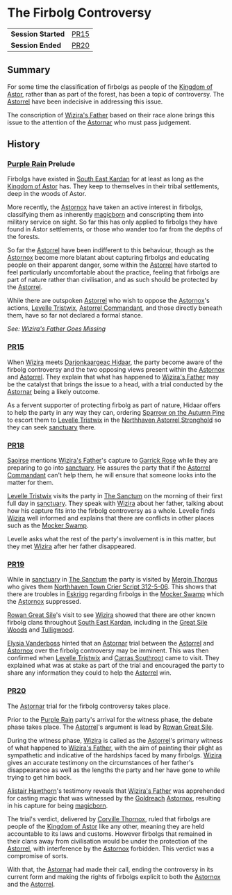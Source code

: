 # The Firbolg Controversy

|||
| --- | --- |
| **Session Started** | [PR15](../../sessions/PR15.md) | storyline.2
| **Session Ended** | [PR20](../../sessions/PR20.md) |

## Summary

For some time the classification of firbolgs as people of the [Kingdom of Astor](../../civilisations/kingdom-of-astor/kingdom-of-astor.md), rather than as part of the forest, has been a topic of controversy. The [Astorrel](../../organisations/astorrel/astorrel.md) have been indecisive in addressing this issue.

The conscription of [Wizira's Father](../../characters/wiziras-father.md) based on their race alone brings this issue to the attention of the [Astornar](../../organisations/astornar.md) who must pass judgement.

## History

### [Purple Rain](../../campaigns/purple-rain.md) Prelude

Firbolgs have existed in [South East Kardan](../../places/regions/south-east-kardan.md) for at least as long as the [Kingdom of Astor](../../civilisations/kingdom-of-astor/kingdom-of-astor.md) has. They keep to themselves in their tribal settlements, deep in the woods of Astor.

More recently, the [Astornox](../../organisations/astornox/astornox.md) have taken an active interest in firbolgs, classifying them as inherently [magicborn](../../civilisations/kingdom-of-astor/magicborn.md) and conscripting them into military service on sight. So far this has only applied to firbolgs they have found in Astor settlements, or those who wander too far from the depths of the forests.

So far the [Astorrel](../../organisations/astorrel/astorrel.md) have been indifferent to this behaviour, though as the [Astornox](../../organisations/astornox/astornox.md) become more blatant about capturing firbolgs and educating people on their apparent danger, some within the [Astorrel](../../organisations/astorrel/astorrel.md) have started to feel particularly uncomfortable about the practice, feeling that firbolgs are part of nature rather than civilisation, and as such should be protected by the [Astorrel](../../organisations/astorrel/astorrel.md).

While there are outspoken [Astorrel](../../organisations/astorrel/astorrel.md) who wish to oppose the [Astornox](../../organisations/astornox/astornox.md)'s actions, [Levelle Tristwix](../../characters/levelle-tristwix.md), [Astorrel Commandant](../../organisations/astorrel/ranks/astorrel-commandant.md), and those directly beneath them, have so far not declared a formal stance.

*See: [Wizira's Father Goes Missing](wiziras-father-goes-missing.md)*

### [PR15](../../sessions/PR15.md)

When [Wizira](../../characters/wizira.md) meets [Darjonkaargeac Hidaar](../../characters/darjonkaargeac-hidaar.md), the party become aware of the firbolg controversy and the two opposing views present within the [Astornox](../../organisations/astornox/astornox.md) and [Astorrel](../../organisations/astorrel/astorrel.md). They explain that what has happened to [Wizira's Father](../../characters/wiziras-father.md) may be the catalyst that brings the issue to a head, with a trial conducted by the [Astornar](../../organisations/astornar.md) being a likely outcome.

As a fervent supporter of protecting firbolg as part of nature, Hidaar offers to help the party in any way they can, ordering [Sparrow on the Autumn Pine](../../characters/sparrow-on-the-autumn-pine.md) to escort them to [Levelle Tristwix](../../characters/levelle-tristwix.md) in the [Northhaven Astorrel Stronghold](../../places/strongholds/northhaven-astorrel-stronghold.md) so they can seek [sanctuary](../../organisations/astorrel/sanctuary.md) there.

### [PR18](../../sessions/PR18.md)

[Saoirse](../../../astarus/people/saoirse.md) mentions [Wizira's Father](../../characters/wiziras-father.md)'s capture to [Garrick Rose](../../characters/garrick-rose.md) while they are preparing to go into [sanctuary](../../organisations/astorrel/sanctuary.md). He assures the party that if the [Astorrel Commandant](../../organisations/astorrel/ranks/astorrel-commandant.md) can't help them, he will ensure that someone looks into the matter for them.

[Levelle Tristwix](../../characters/levelle-tristwix.md) visits the party in [The Sanctum](../../places/buildings/the-sanctum.md) on the morning of their first full day in [sanctuary](../../organisations/astorrel/sanctuary.md). They speak with [Wizira](../../characters/wizira.md) about her father, talking about how his capture fits into the firbolg controversy as a whole. Levelle finds [Wizira](../../characters/wizira.md) well informed and explains that there are conflicts in other places such as the [Mocker Swamp](../../places/forests/mocker-swamp.md).

Levelle asks what the rest of the party's involvement is in this matter, but they met [Wizira](../../characters/wizira.md) after her father disappeared.

### [PR19](../../sessions/PR19.md)

While in [sanctuary](../../organisations/astorrel/sanctuary.md) in [The Sanctum](../../places/buildings/the-sanctum.md) the party is visited by [Mergin Thorgus](../../characters/mergin-thorgus.md) who gives them [Northhaven Town Crier Script 312-5-06](../../papers/letters/northhaven-town-crier-script-312-5-06.md). This shows that there are troubles in [Eskrigg](../../places/cities/eskrigg.md) regarding firbolgs in the [Mocker Swamp](../../places/forests/mocker-swamp.md) which the [Astornox](../../organisations/astornox/astornox.md) suppressed.

[Rowan Great Sile](../../characters/rowan-great-sile.md)'s visit to see [Wizira](../../characters/wizira.md) showed that there are other known firbolg clans throughout [South East Kardan](../../places/regions/south-east-kardan.md), including in the [Great Sile Woods](../../places/forests/great-sile-woods.md) and [Tulligwood](../../places/forests/tulligwood.md).

[Elysia Vanderboss](../../characters/elysia-vanderboss.md) hinted that an [Astornar](../../organisations/astornar.md) trial between the [Astorrel](../../organisations/astorrel/astorrel.md) and [Astornox](../../organisations/astornox/astornox.md) over the firbolg controversy may be imminent. This was then confirmed when [Levelle Tristwix](../../characters/levelle-tristwix.md) and [Carras Southroot](../../characters/carras-southroot.md) came to visit. They explained what was at stake as part of the trial and encouraged the party to share any information they could to help the [Astorrel](../../organisations/astorrel/astorrel.md) win.

### [PR20](../../sessions/PR20.md)

The [Astornar](../../organisations/astornar.md) trial for the firbolg controversy takes place.

Prior to the [Purple Rain](../../campaigns/purple-rain.md) party's arrival for the witness phase, the debate phase takes place. The [Astorrel](../../organisations/astorrel/astorrel.md)'s argument is lead by [Rowan Great Sile](../../characters/rowan-great-sile.md).

During the witness phase, [Wizira](../../characters/wizira.md) is called as the [Astorrel](../../organisations/astorrel/astorrel.md)'s primary witness of what happened to [Wizira's Father](../../characters/wiziras-father.md), with the aim of painting their plight as sympathetic and indicative of the hardships faced by many firbolgs. [Wizira](../../characters/wizira.md) gives an accurate testimony on the circumstances of her father's disappearance as well as the lengths the party and her have gone to while trying to get him back.

[Alistair Hawthorn](../../characters/alistair-hawthorn.md)'s testimony reveals that [Wizira's Father](../../characters/wiziras-father.md) was apprehended for casting magic that was witnessed by the [Goldreach](../../civilisations/kingdom-of-astor/SETTLEMENTS/GOLDREACH/README.md) [Astornox](../../organisations/astornox/astornox.md), resulting in his capture for being [magicborn](../../civilisations/kingdom-of-astor/magicborn.md).

The trial's verdict, delivered by [Corville Thornox](../../characters/corville-thornox.md), ruled that firbolgs are people of the [Kingdom of Astor](../../civilisations/kingdom-of-astor/kingdom-of-astor.md) like any other, meaning they are held accountable to its laws and customs. However firbolgs that remained in their clans away from civilisation would be under the protection of the [Astorrel](../../organisations/astorrel/astorrel.md), with interference by the [Astornox](../../organisations/astornox/astornox.md) forbidden. This verdict was a compromise of sorts.

With that, the [Astornar](../../organisations/astornar.md) had made their call, ending the controversy in its current form and making the rights of firbolgs explicit to both the [Astornox](../../organisations/astornox/astornox.md) and the [Astorrel](../../organisations/astorrel/astorrel.md).

